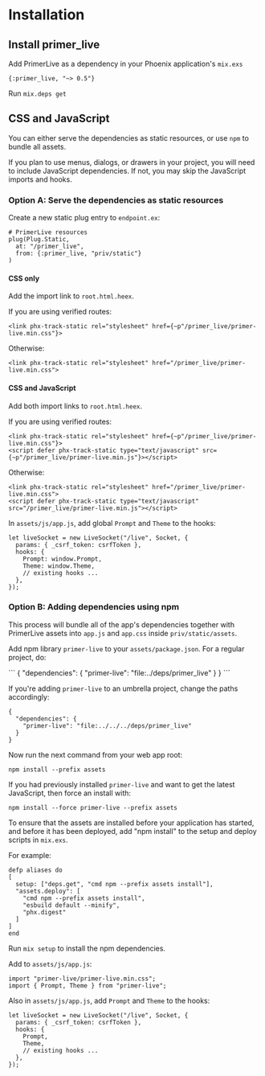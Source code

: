 # Installation

## Install primer_live

Add PrimerLive as a dependency in your Phoenix application's `mix.exs`

```
{:primer_live, "~> 0.5"}
```

Run `mix.deps get`

## CSS and JavaScript

<p>You can either serve the dependencies as static resources, or use <code>npm</code> to bundle all assets.</p>
<p>
  If you plan to use menus, dialogs, or drawers in your project, you will need to include JavaScript dependencies. If not, you may skip the JavaScript imports and hooks.
</p>

<h3>
  Option A: Serve the dependencies as static resources
</h3>

<p>Create a new static plug entry to <code>endpoint.ex</code>:</p>

```
# PrimerLive resources
plug(Plug.Static,
  at: "/primer_live",
  from: {:primer_live, "priv/static"}
)
```

<h4>CSS only</h4>

<p>Add the import link to <code>root.html.heex</code>.</p>
<p>If you are using verified routes:</p>

```
<link phx-track-static rel="stylesheet" href={~p"/primer_live/primer-live.min.css"}>
```

Otherwise:

```
<link phx-track-static rel="stylesheet" href="/primer_live/primer-live.min.css">
```

<h4>CSS and JavaScript</h4>

<p>Add both import links to <code>root.html.heex</code>.</p>
<p>If you are using verified routes:</p>

```
<link phx-track-static rel="stylesheet" href={~p"/primer_live/primer-live.min.css"}>
<script defer phx-track-static type="text/javascript" src={~p"/primer_live/primer-live.min.js"}></script>
```

Otherwise:

```
<link phx-track-static rel="stylesheet" href="/primer_live/primer-live.min.css">
<script defer phx-track-static type="text/javascript" src="/primer_live/primer-live.min.js"></script>
```

<p>
  In <code>assets/js/app.js</code>, add global <code>Prompt</code>
  and <code>Theme</code>
  to the hooks:
</p>

```
let liveSocket = new LiveSocket("/live", Socket, {
  params: { _csrf_token: csrfToken },
  hooks: {
    Prompt: window.Prompt,
    Theme: window.Theme,
    // existing hooks ...
  },
});
```

<h3>
  Option B: Adding dependencies using npm
</h3>

<p>This process will bundle all of the app's dependencies together with PrimerLive assets into <code>app.js</code> and <code>app.css</code> inside <code>priv/static/assets</code>.</p>

<p>Add npm library <code>primer-live</code> to your <code>assets/package.json</code>. For a regular project, do:</p>
```
{
  "dependencies": {
    "primer-live": "file:../deps/primer_live"
  }
}
```

<p>If you're adding <code>primer-live</code> to an umbrella project, change the paths accordingly:</p>

```
{
  "dependencies": {
    "primer-live": "file:../../../deps/primer_live"
  }
}
```

Now run the next command from your web app root:

```
npm install --prefix assets
```

<p>If you had previously installed <code>primer-live</code> and want to get the latest JavaScript, then force an install with:</p>

```
npm install --force primer-live --prefix assets
```

<p>
  To ensure that the assets are installed before your application has started, and before it has been deployed, add &quot;npm install&quot; to the setup and deploy scripts in <code class="inline">mix.exs</code>.
</p>

<p>For example:</p>

```
defp aliases do
[
  setup: ["deps.get", "cmd npm --prefix assets install"],
  "assets.deploy": [
    "cmd npm --prefix assets install",
    "esbuild default --minify",
    "phx.digest"
  ]
]
end
```

<p>Run <code class="inline">mix setup</code> to install the npm dependencies.</p>

<p>Add to <code>assets/js/app.js</code>:</p>

```
import "primer-live/primer-live.min.css";
import { Prompt, Theme } from "primer-live";
```

<p>Also in <code>assets/js/app.js</code>, add <code>Prompt</code> and <code>Theme</code> to the hooks:</p>

```
let liveSocket = new LiveSocket("/live", Socket, {
  params: { _csrf_token: csrfToken },
  hooks: {
    Prompt,
    Theme,
    // existing hooks ...
  },
});
```